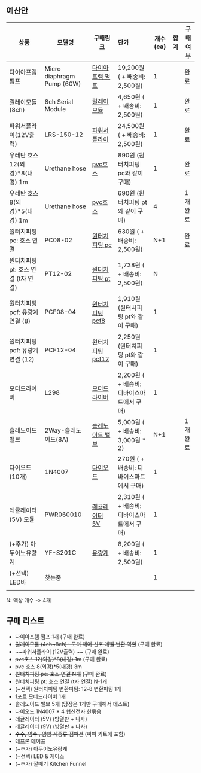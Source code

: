 ## 예산안



| 상품                                | 모델명                     | 구매링크                                                     | 단가                                         | 개수(ea) | 합계 | 구매 여부 |
| ----------------------------------- | -------------------------- | ------------------------------------------------------------ | :------------------------------------------- | -------- | ---- | --------- |
| 다이아프램 펌프                     | Micro diaphragm Pump (60W) | [다이아프램 펌프](http://itempage3.auction.co.kr/DetailView.aspx?ItemNo=B505533012&frm3=V2) | 19,200원   ( + 배송비: 2,500원)              | 1        |      | 완료      |
| 릴레이모듈 (8ch)                    | 8ch Serial Module          | [릴레이모듈](http://itempage3.auction.co.kr/DetailView.aspx?ItemNo=B505595214&frm3=V2) | 4,650원   ( + 배송비: 2,500원)               | 1        |      | 완료      |
| 파워서플라이(12V출력)               | LRS-150-12                 | [파워서플라이](https://smartstore.naver.com/jooyontns/products/498834333) | 24,500원   ( + 배송비: 2,500원)              | 1        |      | 완료      |
| 우레탄 호스 12(외경)*8(내경) 1m     | Urethane hose              | [pvc호스](https://smartstore.naver.com/saytool/products/3864976067) | 890원   (원터치피팅 pc와 같이 구매)          | 1        |      | 완료      |
| 우레탄 호스 8(외경)*5(내경) 1m      | Urethane hose              | [pvc호스](https://smartstore.naver.com/saytool/products/3864976067) | 690원   (원터치피팅 pt와 같이 구매)          | 4        |      | 1개 완료  |
| 원터치피팅 pc: 호스 연결            | PC08-02                    | [원터치피팅 pc](https://smartstore.naver.com/saytool/products/3864976067) | 630원   ( + 배송비:  2,500원)                | N+1      |      | 완료      |
| 원터치피팅 pt: 호스 연결 (t자 연결) | PT12-02                    | [원터치 피팅 pt](https://www.devicemart.co.kr/goods/view?no=12284384) | 1,738원   ( + 배송비: 2,500원)               | N        |      |           |
| 원터치피팅 pcf: 유량계 연결 (8)     | PCF08-04                   | [원터치피팅 pcf8](https://smartstore.naver.com/saytool/products/3864976067) | 1,910원   (원터치피팅 pt와 같이 구매)        | 1        |      |           |
| 원터치피팅 pcf: 유량계 연결 (12)    | PCF12-04                   | [원터치피팅 pcf12](https://smartstore.naver.com/saytool/products/3864976067) | 2,250원   (원터치피팅 pt와 같이 구매)        | 1        |      |           |
| 모터드라이버                        | L298                       | [모터드라이버](https://www.devicemart.co.kr/goods/view?no=1278835) | 2,200원   ( + 배송비: 디바이스마트에서 구매) | 1        |      |           |
| 솔레노이드 밸브                     | 2Way-솔레노이드(8A)        | [솔레노이드 밸브](https://smartstore.naver.com/washcar/products/3884691932) | 5,000원   ( + 배송비: 3,000원 * 2)           | N+1      |      | 1개 완료  |
| 다이오드 (10개)                     | 1N4007                     | [다이오드](https://www.devicemart.co.kr/goods/view?no=3011)  | 270원   ( + 배송비: 디바이스마트에서 구매)   | 1        |      |           |
| 레귤레이터 (5V) 모듈                | PWR060010                  | [레귤레이터 5V](https://www.devicemart.co.kr/goods/view?no=1384708) | 2,310원   ( + 배송비: 디바이스마트에서 구매) | 1        |      |           |
| (+추가) 아두이노유량계              | YF-S201C                   | [유량계](https://smartstore.naver.com/makepcb/products/2075862320) | 8,200원   ( + 배송비: 2,500원)               | 1        |      |           |
| (+선택) LED바                       | 찾는중                     |                                                              |                                              | 1        |      |           |
|                                     |                            |                                                              |                                              |          |      |           |

N: 액상 개수 -> 4개 

## 구매 리스트 

- ~~다이아프램 펌프 1개~~ (구매 완료)
- ~~릴레이모듈 (4ch~8ch) : 모터 제어 신호 레벨 변환 역할~~ (구매 완료)
- ~~파워서플라이 (12V출력) ~~ (구매 완료)
- ~~pvc호스 12(외경)*8(내경) 1m~~  (구매 완료)
- pvc 호스 8(외경)*5(내경) 3m
- ~~원터치피팅 pc: 호스 연결 N개~~  (구매 완료)
- 원터치피팅 pt: 호스 연결 (t자 연결) N-1개
- (+선택) 원터치피팅 변환피팅: 12-8 변환피팅 1개 
- 1포트 모터드라이버 1개
- 솔레노이드 밸브 5개 (당장은 1개만 구매해서 테스트)
- 다이오드 1N4007 * 4  협신전자 한묶음 
- 레귤레이터 (5V) (방열판 + 나사)
- 레귤레이터 (9V) (방열판 + 나사)
- ~~수수, 암수 , 암암 세종류 점퍼선~~ (싸피 키트에 포함)
- 테프론 테이프
- (+추가) 아두이노유량계
- (+선택) LED & 케이스
- (+추가) 깔떼기 Kitchen Funnel



